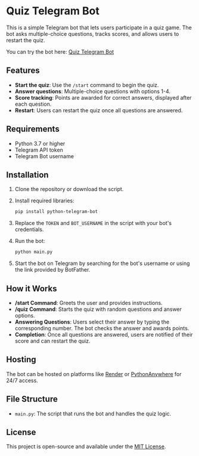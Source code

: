 # Quiz Telegram Bot

This is a simple Telegram bot that lets users participate in a quiz game. The bot asks multiple-choice questions, tracks scores, and allows users to restart the quiz.

You can try the bot here: [Quiz Telegram Bot](https://t.me/quizz_do_bot)

## Features

- **Start the quiz**: Use the `/start` command to begin the quiz.
- **Answer questions**: Multiple-choice questions with options 1-4.
- **Score tracking**: Points are awarded for correct answers, displayed after each question.
- **Restart**: Users can restart the quiz once all questions are answered.

## Requirements

- Python 3.7 or higher
- Telegram API token
- Telegram Bot username

## Installation

1. Clone the repository or download the script.
2. Install required libraries:

   ```bash
   pip install python-telegram-bot
   ```

3. Replace the `TOKEN` and `BOT_USERNAME` in the script with your bot's credentials.
4. Run the bot:

   ```bash
   python main.py
   ```

5. Start the bot on Telegram by searching for the bot's username or using the link provided by BotFather.

## How it Works

- **/start Command**: Greets the user and provides instructions.
- **/quiz Command**: Starts the quiz with random questions and answer options.
- **Answering Questions**: Users select their answer by typing the corresponding number. The bot checks the answer and awards points.
- **Completion**: Once all questions are answered, users are notified of their score and can restart the quiz.

## Hosting

The bot can be hosted on platforms like [Render](https://render.com/) or [PythonAnywhere](https://www.pythonanywhere.com/) for 24/7 access.

## File Structure

- `main.py`: The script that runs the bot and handles the quiz logic.

## License

This project is open-source and available under the [MIT License](LICENSE).
